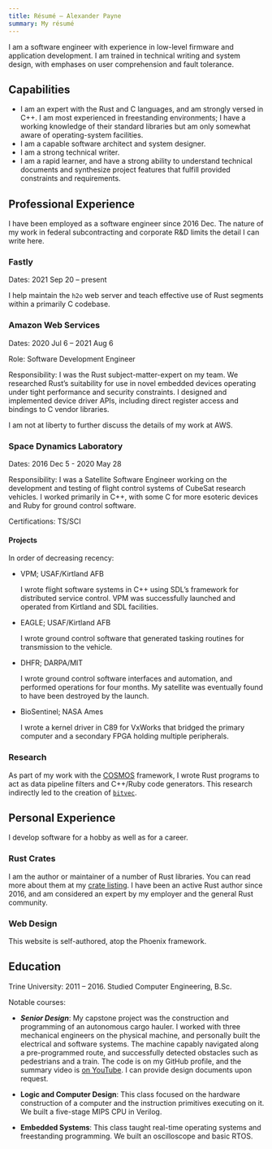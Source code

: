 ```yaml
---
title: Résumé – Alexander Payne
summary: My résumé
---
```


I am a software engineer with experience in low-level firmware and application
development. I am trained in technical writing and system design, with
emphases on user comprehension and fault tolerance.

## Capabilities

- I am an expert with the Rust and C languages, and am strongly versed in C++.
  I am most experienced in freestanding environments; I have a working knowledge
  of their standard libraries but am only somewhat aware of operating-system
  facilities.
- I am a capable software architect and system designer.
- I am a strong technical writer.
- I am a rapid learner, and have a strong ability to understand technical
  documents and synthesize project features that fulfill provided constraints
  and requirements.

## Professional Experience

I have been employed as a software engineer since 2016 Dec. The nature of my
work in federal subcontracting and corporate R&D limits the detail I can write
here.

<!-- no I’m not

### You?

I am currently looking for my next opportunity. I have moved every year since
2016 and intend to break the cycle this year. I will happily work from your
office in the Washington, D.C., metro area, or remotely, until *at least* 2023.

I am most skilled in Rust, C++, and C, employed in embedded or systems-level
development. I am most capable with edge or server computing, though I am
certainly interested in growing my applications-programming skills as well. I am
comfortable with challenging software design problems and excel at finding
correct, performant, and composable solutions to complex problems.

-->

### Fastly

Dates: 2021 Sep 20 – present

I help maintain the `h2o` web server and teach effective use of Rust segments
within a primarily C codebase.

### Amazon Web Services

Dates: 2020 Jul 6 – 2021 Aug 6

Role: Software Development Engineer

Responsibility: I was the Rust subject-matter-expert on my team. We researched
Rust’s suitability for use in novel embedded devices operating under tight
performance and security constraints. I designed and implemented device driver
APIs, including direct register access and bindings to C vendor libraries.

I am not at liberty to further discuss the details of my work at AWS.

### Space Dynamics Laboratory

Dates: 2016 Dec 5 - 2020 May 28

Responsibility: I was a Satellite Software Engineer working on the development
and testing of flight control systems of CubeSat research vehicles. I worked
primarily in C++, with some C for more esoteric devices and Ruby for ground
control software.

Certifications: TS/SCI

#### Projects

In order of decreasing recency:

- VPM; USAF/Kirtland AFB

  I wrote flight software systems in C++ using SDL’s framework for distributed
  service control. VPM was successfully launched and operated from Kirtland and
  SDL facilities.

- EAGLE; USAF/Kirtland AFB

  I wrote ground control software that generated tasking routines for
  transmission to the vehicle.

- DHFR; DARPA/MIT

  I wrote ground control software interfaces and automation, and performed
  operations for four months. My satellite was eventually found to have been
  destroyed by the launch.

- BioSentinel; NASA Ames

  I wrote a kernel driver in C89 for VxWorks that bridged the primary computer
  and a secondary FPGA holding multiple peripherals.

### Research

As part of my work with the [COSMOS][cosmos] framework, I wrote Rust programs to
act as data pipeline filters and C++/Ruby code generators. This research
indirectly led to the creation of [`bitvec`][bv].

## Personal Experience

I develop software for a hobby as well as for a career.

### Rust Crates

I am the author or maintainer of a number of Rust libraries. You can read more
about them at my [crate listing][crates]. I have been an active Rust author
since 2016, and am considered an expert by my employer and the general Rust
community.

### Web Design

This website is self-authored, atop the Phoenix framework.

## Education

Trine University: 2011 – 2016. Studied Computer Engineering, B.Sc.

Notable courses:

- ***Senior Design***: My capstone project was the construction and programming
  of an autonomous cargo hauler. I worked with three mechanical engineers on the
  physical machine, and personally built the electrical and software systems.
  The machine capably navigated along a pre-programmed route, and successfully
  detected obstacles such as pedestrians and a train. The code is on my GitHub
  profile, and the summary video is [on YouTube][srd]. I can provide design
  documents upon request.

- **Logic and Computer Design**: This class focused on the hardware construction
  of a computer and the instruction primitives executing on it. We built a
  five-stage MIPS CPU in Verilog.

- **Embedded Systems**: This class taught real-time operating systems and
  freestanding programming. We built an oscilloscope and basic RTOS.

[bv]: ./crates/bv
[cosmos]: https://cosmosrb.com
[crates]: ./crates
[srd]: https://www.youtube.com/watch?v=K3CKSovJbJQ
